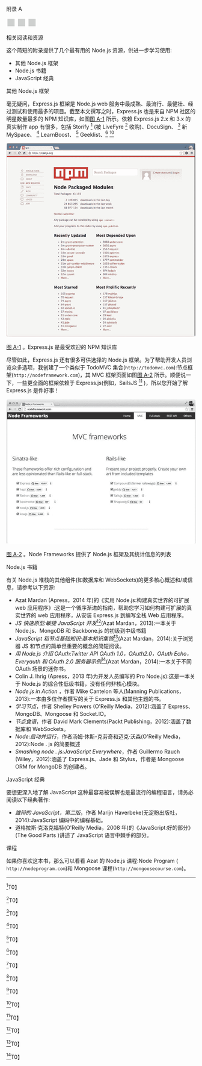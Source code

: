 附录 A

![image](img/frontdot.jpg)

相关阅读和资源

这个简短的附录提供了几个最有用的 Node.js 资源，供进一步学习使用:

*   其他 Node.js 框架
*   Node.js 书籍
*   JavaScript 经典

其他 Node.js 框架

毫无疑问，Express.js 框架是 Node.js web 服务中最成熟、最流行、最健壮、经过测试和使用最多的项目。截至本文撰写之时，Express.js 也是来自 NPM 社区的明星数量最多的 NPM 知识库，如图[图 A-1](#Fig1) 所示。依赖 Express.js 2.x 和 3.x 的真实制作 app 有很多，包括 Storify [<sup>1</sup>](#Fn1) (被 LiveFyre [<sup>2</sup>](#Fn2) 收购)、DocuSign、 [<sup>3</sup>](#Fn3) 新 MySpace、 [<sup>4</sup>](#Fn4) LearnBoost、 [<sup>5</sup>](#Fn5) Geeklist、[<sup>6</sup>](#Fn6) [<sup>10</sup>](#Fn10)

![9781484200384_FigAppA-01.jpg](img/9781484200384_FigAppA-01.jpg)

[图 A-1](#_Fig1) 。Express.js 是最受欢迎的 NPM 知识库

尽管如此，Express.js 还有很多可供选择的 Node.js 框架。为了帮助开发人员浏览众多选项，我创建了一个类似于 TodoMVC 集合(`http://todomvc.com`):节点框架(`http://nodeframework.com`)，其 MVC 框架页面如图[图 A-2](#Fig2) 所示。顺便说一下，一些更全面的框架依赖于 Express.js(例如，SailsJS [<sup>11</sup>](#Fn11) )，所以您开始了解 Express.js 是件好事！

![9781484200384_FigAppA-02.jpg](img/9781484200384_FigAppA-02.jpg)

[图 A-2](#_Fig2) 。Node Frameworks 提供了 Node.js 框架及其统计信息的列表

Node.js 书籍

有关 Node.js 堆栈的其他组件(如数据库和 WebSockets)的更多核心概述和/或信息，请参考以下资源:

*   Azat Mardan (Apress，2014 年)的《实用 Node.js:构建真实世界的可扩展 web 应用程序》:这是一个循序渐进的指南，帮助您学习如何构建可扩展的真实世界的 web 应用程序，从安装 Express.js 到编写全栈 Web 应用程序。
*   *JS 快速原型:敏捷 JavaScript 开发*[<sup>12</sup>](#Fn12)(Azat Mardan，2013):一本关于 Node.js、MongoDB 和 Backbone.js 的初级到中级书籍
*   *JavaScript 和节点基础知识:基本知识集锦*[<sup>13</sup>](#Fn13)(Azat Mardan，2014):关于浏览器 JS 和节点的简单但重要的概念的简短阅读。
*   *用 Node.js 介绍 OAuth:Twitter API OAuth 1.0，OAuth2.0，OAuth Echo，Everyauth 和 OAuth 2.0 服务器示例*[<sup>14</sup>](#Fn14)(Azat Mardan，2014):一本关于不同 OAuth 场景的迷你书。
*   Colin J. Ihrig (Apress，2013 年)为开发人员编写的 Pro Node.js):这是一本关于 Node.js 的综合性低级书籍，没有任何非核心模块。
*   *Node.js in Action* ，作者 Mike Cantelon 等人(Manning Publications，2013):一本由多位作者撰写的关于 Express.js 和其他主题的书。
*   *学习节点*，作者 Shelley Powers (O'Reilly Media，2012):涵盖了 Express、MongoDB、Mongoose 和 Socket.IO。
*   *节点食谱*，作者 David Mark Clements(Packt Publishing，2012):涵盖了数据库和 WebSockets。
*   *Node:启动并运行*，作者汤姆·休斯-克劳奇和迈克·沃森(O'Reilly Media，2012):Node . js 的简要概述
*   *Smashing node . js:JavaScript Everywhere*，作者 Guillermo Rauch (Wiley，2012):涵盖了 Express.js、Jade 和 Stylus，作者是 Mongoose ORM for MongoDB 的创建者。

JavaScript 经典

要想更深入地了解 JavaScript 这种最容易被误解也是最流行的编程语言，请务必阅读以下经典著作:

*   *雄辩的 JavaScript，第二版*，作者 Marijn Haverbeke(无淀粉出版社，2014):JavaScript 编码中的编程基础。
*   道格拉斯·克洛克福特(O'Reilly Media，2008 年)的《JavaScript:好的部分》(The Good Parts )讲述了 JavaScript 语言中棘手的部分。

课程

如果你喜欢这本书，那么可以看看 Azat 的 Node.js 课程:Node Program ( `http://nodeprogram.com`)和 Mongoose 课程(`http://mongoosecourse.com`)。

__________________

[<sup>1</sup>](#_Fn1)T0】

[<sup>2</sup>](#_Fn2)T0】

[<sup>3</sup>](#_Fn3)T0】

[<sup>4</sup>](#_Fn4)T0】

[<sup>5</sup>](#_Fn5)T0】

[<sup>6</sup>](#_Fn6)T0】

[<sup>7</sup>](#_Fn7)T0】

[<sup>8</sup>](#_Fn8)T0】

[<sup>9</sup>](#_Fn9)T0】

[<sup>10</sup>](#_Fn10)T0】

[<sup>11</sup>](#_Fn11)T0】

[<sup>12</sup>](#_Fn12)T0】

[<sup>13</sup>](#_Fn13)T0】

[<sup>14</sup>](#_Fn14)T0】